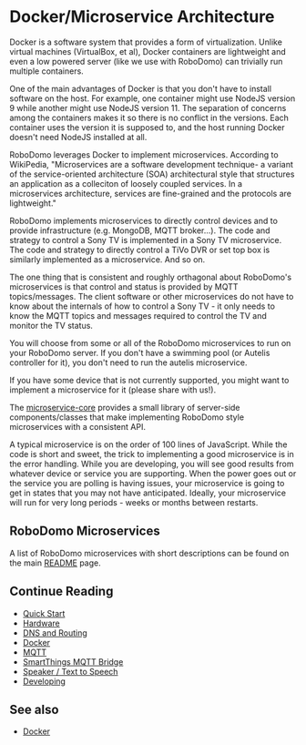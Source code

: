 # Docker/Microservice Architecture

Docker is a software system that provides a form of virtualization.  Unlike virtual machines (VirtualBox, et al), Docker
containers are lightweight and even a low powered server (like we use with RoboDomo) can trivially run multiple
containers.  

One of the main advantages of Docker is that you don't have to install software on the host.  For example, one container
might use NodeJS version 9 while another might use NodeJS version 11.  The separation of concerns among the containers
makes it so there is no conflict in the versions.  Each container uses the version it is supposed to, and the host
running Docker doesn't need NodeJS installed at all.

RoboDomo leverages Docker to implement microservices.  According to WikiPedia, "Microservices are a software development
technique- a variant of the service-oriented architecture (SOA) architectural style that structures an application as a
colleciton of loosely coupled services.  In a microservices architecture, services are fine-grained and the protocols
are lightweight."

RoboDomo implements microservices to directly control devices and to provide infrastructure (e.g. MongoDB, MQTT
broker...).  The code and strategy to control a Sony TV is implemented in a Sony TV microservice.  The code and strategy 
to directly control a TiVo DVR or set top box is similarly implemented as a microservice.  And so on.

The one thing that is consistent and roughly orthagonal about RoboDomo's microservices is that control and status is
provided by MQTT topics/messages.  The client software or other microservices do not have to know about the internals of
how to control a Sony TV - it only needs to know the MQTT topics and messages required to control the TV and monitor the 
TV status.

You will choose from some or all of the RoboDomo microservices to run on your RoboDomo server.  If you don't have a
swimming pool (or Autelis controller for it), you don't need to run the autelis microservice.

If you have some device that is not currently supported, you might want to implement a microservice for it (please share
with us!).

The [microservice-core](https://github.com/RoboDomo/microservice-core) provides a small library of server-side
components/classes that make implementing RoboDomo style microservices with a consistent API.

A typical microservice is on the order of 100 lines of JavaScript.  While the code is short and sweet, the trick to
implementing a good microservice is in the error handling.  While you are developing, you will see good results from
whatever device or service you are supporting.  When the power goes out or the service you are polling is having issues,
your microservice is going to get in states that you may not have anticipated.  Ideally, your microservice will run for
very long periods - weeks or months between restarts.

## RoboDomo Microservices
A list of RoboDomo microservices with short descriptions can be found on the main [README](README.md) page.

## Continue Reading

* [Quick Start](./QuickStart.md)
* [Hardware](./Hardware.md)
* [DNS and Routing](./Networking.md)
* [Docker](./Docker.md)
* [MQTT](./MQTT.md)
* [SmartThings MQTT Bridge](./MQTTBridge.md)
* [Speaker / Text to Speech](./RoboSpeak.md)
* [Developing](./Developing.md)

## See also

* [Docker](https://www.docker.com)

